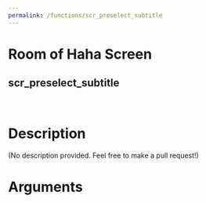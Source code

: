 ```yaml
---
permalink: /functions/scr_preselect_subtitle
---
```

# Room of Haha Screen  
## scr_preselect_subtitle  
&nbsp;  
# Description  
(No description provided. Feel free to make a pull request!) 
&nbsp;  
# Arguments


